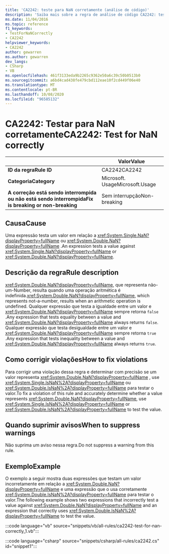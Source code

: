 ```yaml
---
title: 'CA2242: teste para NaN corretamente (análise de código)'
description: 'Saiba mais sobre a regra de análise de código CA2242: teste para NaN corretamente'
ms.date: 11/04/2016
ms.topic: reference
f1_keywords:
- TestForNaNCorrectly
- CA2242
helpviewer_keywords:
- CA2242
author: gewarren
ms.author: gewarren
dev_langs:
- CSharp
- VB
ms.openlocfilehash: 461f3133eda9b2265c9362e50a6c39c50b0513b0
ms.sourcegitcommit: a6bd4cad438fe479cbd112eae10f2cd449f06e40
ms.translationtype: MT
ms.contentlocale: pt-BR
ms.lasthandoff: 10/08/2020
ms.locfileid: "96585132"
---
```

# <a name="ca2242-test-for-nan-correctly"></a><span data-ttu-id="691d4-103">CA2242: Testar para NaN corretamente</span><span class="sxs-lookup"><span data-stu-id="691d4-103">CA2242: Test for NaN correctly</span></span>

| | <span data-ttu-id="691d4-104">Valor</span><span class="sxs-lookup"><span data-stu-id="691d4-104">Value</span></span> |
|-|-|
| <span data-ttu-id="691d4-105">**ID da regra**</span><span class="sxs-lookup"><span data-stu-id="691d4-105">**Rule ID**</span></span> |<span data-ttu-id="691d4-106">CA2242</span><span class="sxs-lookup"><span data-stu-id="691d4-106">CA2242</span></span>|
| <span data-ttu-id="691d4-107">**Categoria**</span><span class="sxs-lookup"><span data-stu-id="691d4-107">**Category**</span></span> |<span data-ttu-id="691d4-108">Microsoft. Usage</span><span class="sxs-lookup"><span data-stu-id="691d4-108">Microsoft.Usage</span></span>|
| <span data-ttu-id="691d4-109">**A correção está sendo interrompida ou não está sendo interrompida**</span><span class="sxs-lookup"><span data-stu-id="691d4-109">**Fix is breaking or non-breaking**</span></span> |<span data-ttu-id="691d4-110">Sem interrupção</span><span class="sxs-lookup"><span data-stu-id="691d4-110">Non-breaking</span></span>|

## <a name="cause"></a><span data-ttu-id="691d4-111">Causa</span><span class="sxs-lookup"><span data-stu-id="691d4-111">Cause</span></span>

<span data-ttu-id="691d4-112">Uma expressão testa um valor em relação a <xref:System.Single.NaN?displayProperty=fullName> ou <xref:System.Double.NaN?displayProperty=fullName> .</span><span class="sxs-lookup"><span data-stu-id="691d4-112">An expression tests a value against <xref:System.Single.NaN?displayProperty=fullName> or <xref:System.Double.NaN?displayProperty=fullName>.</span></span>

## <a name="rule-description"></a><span data-ttu-id="691d4-113">Descrição da regra</span><span class="sxs-lookup"><span data-stu-id="691d4-113">Rule description</span></span>

<span data-ttu-id="691d4-114"><xref:System.Double.NaN?displayProperty=fullName>, que representa não-um-Number, resulta quando uma operação aritmética é indefinida.</span><span class="sxs-lookup"><span data-stu-id="691d4-114"><xref:System.Double.NaN?displayProperty=fullName>, which represents not-a-number, results when an arithmetic operation is undefined.</span></span> <span data-ttu-id="691d4-115">Qualquer expressão que testa a igualdade entre um valor e <xref:System.Double.NaN?displayProperty=fullName> sempre retorna `false` .</span><span class="sxs-lookup"><span data-stu-id="691d4-115">Any expression that tests equality between a value and <xref:System.Double.NaN?displayProperty=fullName> always returns `false`.</span></span> <span data-ttu-id="691d4-116">Qualquer expressão que testa desigualdade entre um valor e <xref:System.Double.NaN?displayProperty=fullName> sempre retorna `true` .</span><span class="sxs-lookup"><span data-stu-id="691d4-116">Any expression that tests inequality between a value and <xref:System.Double.NaN?displayProperty=fullName> always returns `true`.</span></span>

## <a name="how-to-fix-violations"></a><span data-ttu-id="691d4-117">Como corrigir violações</span><span class="sxs-lookup"><span data-stu-id="691d4-117">How to fix violations</span></span>

<span data-ttu-id="691d4-118">Para corrigir uma violação dessa regra e determinar com precisão se um valor representa <xref:System.Double.NaN?displayProperty=fullName> , use <xref:System.Single.IsNaN%2A?displayProperty=fullName> ou <xref:System.Double.IsNaN%2A?displayProperty=fullName> para testar o valor.</span><span class="sxs-lookup"><span data-stu-id="691d4-118">To fix a violation of this rule and accurately determine whether a value represents <xref:System.Double.NaN?displayProperty=fullName>, use <xref:System.Single.IsNaN%2A?displayProperty=fullName> or <xref:System.Double.IsNaN%2A?displayProperty=fullName> to test the value.</span></span>

## <a name="when-to-suppress-warnings"></a><span data-ttu-id="691d4-119">Quando suprimir avisos</span><span class="sxs-lookup"><span data-stu-id="691d4-119">When to suppress warnings</span></span>

<span data-ttu-id="691d4-120">Não suprima um aviso nessa regra.</span><span class="sxs-lookup"><span data-stu-id="691d4-120">Do not suppress a warning from this rule.</span></span>

## <a name="example"></a><span data-ttu-id="691d4-121">Exemplo</span><span class="sxs-lookup"><span data-stu-id="691d4-121">Example</span></span>

<span data-ttu-id="691d4-122">O exemplo a seguir mostra duas expressões que testam um valor incorretamente em relação a <xref:System.Double.NaN?displayProperty=fullName> e uma expressão que o usa corretamente <xref:System.Double.IsNaN%2A?displayProperty=fullName> para testar o valor.</span><span class="sxs-lookup"><span data-stu-id="691d4-122">The following example shows two expressions that incorrectly test a value against <xref:System.Double.NaN?displayProperty=fullName> and an expression that correctly uses <xref:System.Double.IsNaN%2A?displayProperty=fullName> to test the value.</span></span>

:::code language="vb" source="snippets/vb/all-rules/ca2242-test-for-nan-correctly_1.vb":::

:::code language="csharp" source="snippets/csharp/all-rules/ca2242.cs" id="snippet1":::
